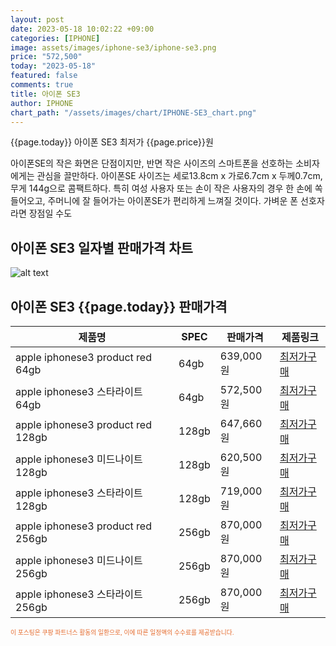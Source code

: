 ```yaml
---
layout: post
date: 2023-05-18 10:02:22 +09:00
categories: [IPHONE]
image: assets/images/iphone-se3/iphone-se3.png
price: "572,500"
today: "2023-05-18"
featured: false
comments: true
title: 아이폰 SE3
author: IPHONE
chart_path: "/assets/images/chart/IPHONE-SE3_chart.png"
---
```


{{page.today}} 아이폰 SE3 최저가 {{page.price}}원

아이폰SE의 작은 화면은 단점이지만, 반면 작은 사이즈의 스마트폰을 선호하는 소비자에게는 관심을 끌만하다.
아이폰SE 사이즈는 세로13.8cm x 가로6.7cm x 두께0.7cm, 무게 144g으로 콤팩트하다. 
특히 여성 사용자 또는 손이 작은 사용자의 경우 한 손에 쏙 들어오고, 주머니에 잘 들어가는 아이폰SE가 편리하게 느껴질 것이다.
가벼운 폰 선호자라면 장점일 수도

## 아이폰 SE3 일자별 판매가격 차트
![alt text]({{page.chart_path}} "아이폰 SE3 판매가격 차트")

## 아이폰 SE3 {{page.today}} 판매가격
<main>
<table id="rwd-table-large">
  <thead>
    <tr>
      <th>제품명</th>
      <th>SPEC</th>
      <th>판매가격</th>
      <th>제품링크</th>
    </tr>
  </thead>
  <tbody><tr>
        <td>apple iphonese3 product red 64gb </td>
        <td>64gb</td>
        <td>639,000원</td>
        <td><a href='https://link.coupang.com/a/SOZrL' target='_blank'>최저가구매</a></td>
        </tr><tr>
        <td>apple iphonese3 스타라이트 64gb </td>
        <td>64gb</td>
        <td>572,500원</td>
        <td><a href='https://link.coupang.com/a/SOZuC' target='_blank'>최저가구매</a></td>
        </tr><tr>
        <td>apple iphonese3 product red 128gb </td>
        <td>128gb</td>
        <td>647,660원</td>
        <td><a href='https://link.coupang.com/a/SOZx2' target='_blank'>최저가구매</a></td>
        </tr><tr>
        <td>apple iphonese3 미드나이트 128gb </td>
        <td>128gb</td>
        <td>620,500원</td>
        <td><a href='https://link.coupang.com/a/SOZBl' target='_blank'>최저가구매</a></td>
        </tr><tr>
        <td>apple iphonese3 스타라이트 128gb </td>
        <td>128gb</td>
        <td>719,000원</td>
        <td><a href='https://link.coupang.com/a/SOZJU' target='_blank'>최저가구매</a></td>
        </tr><tr>
        <td>apple iphonese3 product red 256gb </td>
        <td>256gb</td>
        <td>870,000원</td>
        <td><a href='https://link.coupang.com/a/SOZL6' target='_blank'>최저가구매</a></td>
        </tr><tr>
        <td>apple iphonese3 미드나이트 256gb </td>
        <td>256gb</td>
        <td>870,000원</td>
        <td><a href='https://link.coupang.com/a/SOZOg' target='_blank'>최저가구매</a></td>
        </tr><tr>
        <td>apple iphonese3 스타라이트 256gb </td>
        <td>256gb</td>
        <td>870,000원</td>
        <td><a href='https://link.coupang.com/a/SOZPV' target='_blank'>최저가구매</a></td>
        </tr></tbody>
</table>
</main>
<div style="color:#e56a2c;font-size: 0.7em;" >
이 포스팅은 쿠팡 파트너스 활동의 일환으로, 이에 따른 일정액의 수수료를 제공받습니다.
</div>
